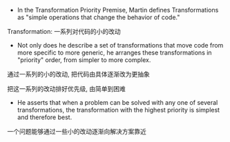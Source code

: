 + In the Transformation Priority Premise, Martin defines Transformations as "simple operations that change the behavior of code."

Transformation: 一系列对代码的小的改动

+ Not only does he describe a set of transformations that move code from more specific to more generic, he arranges these transformations in "priority" order, from simpler to more complex.

通过一系列的小的改动, 把代码由具体逐渐改为更抽象

把这一系列的改动排好优先级, 由简单到困难

+ He asserts that when a problem can be solved with any one of several transformations, the transformation with the highest priority is simplest and therefore best.

一个问题能够通过一些小的改动逐渐向解决方案靠近
